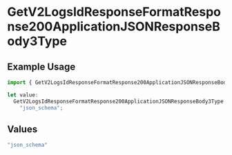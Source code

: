 # GetV2LogsIdResponseFormatResponse200ApplicationJSONResponseBody3Type

## Example Usage

```typescript
import { GetV2LogsIdResponseFormatResponse200ApplicationJSONResponseBody3Type } from "orq-poc-typescript-multi-env-version/models/operations";

let value:
  GetV2LogsIdResponseFormatResponse200ApplicationJSONResponseBody3Type =
    "json_schema";
```

## Values

```typescript
"json_schema"
```